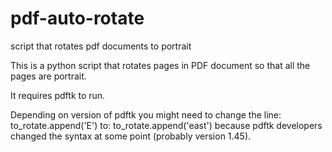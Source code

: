 # pdf-auto-rotate
script that rotates pdf documents to portrait

This is a python script that rotates pages in PDF document so that all the pages
are portrait.

It requires pdftk to run.

Depending on version of pdftk you might need to change the line:
        to_rotate.append('E')
to:
        to_rotate.append('east')
because pdftk developers changed the syntax at some point (probably version
1.45).
